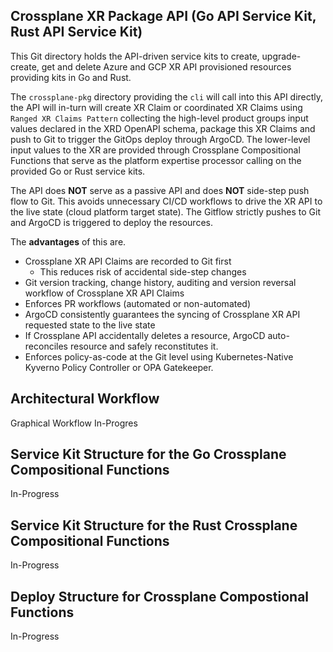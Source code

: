 ## Crossplane XR Package API (Go API Service Kit, Rust API Service Kit)

This Git directory holds the API-driven service kits to create, upgrade-create, get and delete Azure and GCP XR API provisioned resources providing kits in Go and Rust. 

The `crossplane-pkg` directory providing the `cli` will call into this API directly, the API will in-turn will create XR Claim or coordinated XR Claims using `Ranged XR Claims Pattern` collecting the high-level product groups input values declared in the XRD OpenAPI schema, package this XR Claims and push to Git to trigger the GitOps deploy through ArgoCD. The lower-level input values to the XR are provided through Crossplane Compositional Functions that serve as the platform expertise processor calling on the provided Go or Rust service kits. 

The API does **NOT** serve as a passive API and does **NOT** side-step push flow to Git. This avoids unnecessary CI/CD workflows to drive the XR API to the live state (cloud platform target state). The Gitflow strictly pushes to Git and ArgoCD is triggered to deploy the resources. 

The **advantages** of this are.

- Crossplane XR API Claims are recorded to Git first
    - This reduces risk of accidental side-step changes
- Git version tracking, change history, auditing and version reversal workflow of Crossplane XR API Claims
- Enforces PR workflows (automated or non-automated)
- ArgoCD consistently guarantees the syncing of Crossplane XR API requested state to the live state
- If Crossplane API accidentally deletes a resource, ArgoCD auto-reconciles resource and safely reconstitutes it.
- Enforces policy-as-code at the Git level using Kubernetes-Native Kyverno Policy Controller or OPA Gatekeeper.


## Architectural Workflow

Graphical Workflow In-Progres


## Service Kit Structure for the Go Crossplane Compositional Functions

In-Progress

## Service Kit Structure for the Rust Crossplane Compositional Functions

In-Progress

## Deploy Structure for Crossplane Compostional Functions

In-Progress
